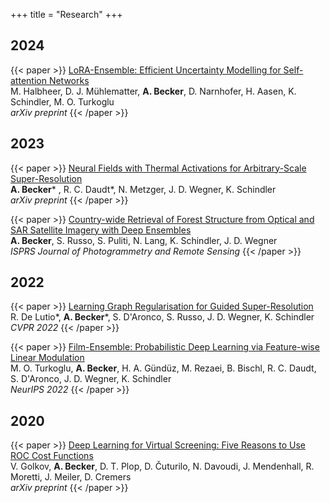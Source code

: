 +++
title = "Research"
+++

## 2024

{{< paper >}}
[LoRA-Ensemble: Efficient Uncertainty Modelling for Self-attention Networks](https://arxiv.org/abs/2405.14438)\
M. Halbheer, D. J. Mühlematter, **A. Becker**, D. Narnhofer, H. Aasen, K. Schindler, M. O. Turkoglu\
*arXiv preprint*
{{< /paper >}}

## 2023

{{< paper >}}
[Neural Fields with Thermal Activations for Arbitrary-Scale Super-Resolution](https://arxiv.org/abs/2311.17643)\
**A. Becker*** , R. C. Daudt*, N. Metzger, J. D. Wegner, K. Schindler\
*arXiv preprint*
{{< /paper >}}

{{< paper >}}
[Country-wide Retrieval of Forest Structure from Optical and SAR Satellite Imagery with Deep Ensembles](https://www.sciencedirect.com/science/article/pii/S0924271622003045)\
**A. Becker**, S. Russo, S. Puliti, N. Lang, K. Schindler, J. D. Wegner\
*ISPRS Journal of Photogrammetry and Remote Sensing*
{{< /paper >}}

## 2022

{{< paper >}}
[Learning Graph Regularisation for Guided Super-Resolution](https://openaccess.thecvf.com/content/CVPR2022/html/de_Lutio_Learning_Graph_Regularisation_for_Guided_Super-Resolution_CVPR_2022_paper.html)\
R. De Lutio*, **A. Becker***, S. D'Aronco, S. Russo, J. D. Wegner, K. Schindler\
*CVPR 2022*
{{< /paper >}}

{{< paper >}}
[Film-Ensemble: Probabilistic Deep Learning via Feature-wise Linear Modulation](https://proceedings.neurips.cc/paper_files/paper/2022/hash/8bd31288ad8e9a31d519fdeede7ee47d-Abstract-Conference.html)\
M. O. Turkoglu, **A. Becker**, H. A. Gündüz, M. Rezaei, B. Bischl, R. C. Daudt, S. D'Aronco, J. D. Wegner, K. Schindler\
*NeurIPS 2022*
{{< /paper >}}

## 2020

{{< paper >}}
[Deep Learning for Virtual Screening: Five Reasons to Use ROC Cost Functions](https://arxiv.org/abs/2007.07029)\
V. Golkov, **A. Becker**, D. T. Plop, D. Čuturilo, N. Davoudi, J. Mendenhall, R. Moretti, J. Meiler, D. Cremers\
*arXiv preprint*
{{< /paper >}}
